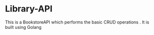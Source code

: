 # Library-API

This is a BookstoreAPI which performs the basic CRUD operations . It is built using Golang
